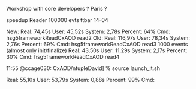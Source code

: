 Workshop with core developers ?
Paris ?





speedup Reader
100000 evts ttbar 14-04

New: Real: 74,45s User: 45,52s System: 2,78s Percent: 64% Cmd: hsg5frameworkReadCxAOD read2
Old: Real: 116,97s User: 78,34s System: 2,76s Percent: 69% Cmd: hsg5frameworkReadCxAOD read3
1000 events (almost only init/finalize)
Real: 43,50s User: 11,29s System: 2,17s Percent: 30% Cmd: hsg5frameworkReadCxAOD read4




11:55 @ccage030: CxAOD/ntupleDavid] % source launch_it.sh

Real: 55,10s User: 53,79s System: 0,88s Percent: 99% Cmd:
